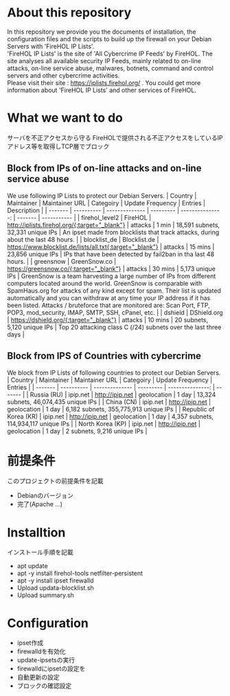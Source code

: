 # About this repository
In this repository we provide you the documents of installation, the configuration files and the scripts to build up the firewall on your Debian Servers with 'FireHOL IP Lists'.  
'FireHOL IP Lists' is the site of 'All Cybercrime IP Feeds' by FireHOL.
The site analyses all available security IP Feeds, mainly related to on-line attacks, on-line service abuse, malwares, botnets, command and control servers and other cybercrime activities.  
Please visit their site : https://iplists.firehol.org/ .
You could get more information about 'FireHOL IP Lists' and other services of FireHOL.

# What we want to do
サーバを不正アクセスから守る
FireHOLで提供される不正アクセスをしているIPアドレス等を取得しTCP層でブロック
## Block from IPs of on-line attacks and on-line service abuse
We use following IP Lists to protect our Debian Servers.
| Country | Maintainer | Maintainer URL | Categoiry | Update Frequency | Entries | Description |
| ------- | ---------- | -------------- | --------- | ---------------: | ------- | ----------- |
| firehol_level2 | FireHOL | http://iplists.firehol.org/{:target="_blank"} | attacks | 1 min | 18,591 subnets, 32,331 unique IPs | An ipset made from blocklists that track attacks, during about the last 48 hours. |
| blocklist_de | Blocklist.de | https://www.blocklist.de/lists/all.txt{:target="_blank"} | attacks | 15 mins | 23,856 unique IPs | IPs that have been detected by fail2ban in tha last 48 hours. |
| greensnow | GreenSnow.co | https://greensnow.co/{:target="_blank"} | attacks | 30 mins | 5,173 unique IPs | GreenSnow is a team harvesting a large number of IPs from different computers located around the world. GreenSnow is comparable with SpamHaus.org for attacks of any kind except for spam. Their list is updated automatically and you can withdraw at any time your IP address if it has been listed. Attacks / bruteforce that are monitored are: Scan Port, FTP, POP3, mod_security, IMAP, SMTP, SSH, cPanel, etc. |
| dshield | DShield.org | https://dshield.org/{:target="_blank"} | attacks | 10 mins | 20 subnets, 5,120 unique IPs | Top 20 attacking class C (/24) subnets over the last three days |

## Block from IPS of Countries with cybercrime
We block from IP Lists of following countries to protect our Debian Servers.
| Country | Maintainer | Maintainer URL | Categoiry | Update Frequency | Entries |
| ------- | ---------- | -------------- | --------- | ---------------: | ------- |
| Russia (RU) | ipip.net | http://ipip.net | geolocation | 1 day | 13,324 subnets, 46,074,435 unique IPs |
| China (CN) | ipip.net | http://ipip.net | geolocation | 1 day | 6,182 subnets, 355,775,913 unique IPs |
| Republic of Korea (KR) | ipip.net | http://ipip.net | geolocation | 1 day | 4,357 subnets, 114,934,117 unique IPs |
| North Korea (KP) | ipip.net | http://ipip.net | geolocation | 1 day | 2 subnets, 9,216 unique IPs |

# 前提条件
このプロジェクトの前提条件を記載
- Debianのバージョン
- 完了(Apache ...)

# Installtion
インストール手順を記載
- apt update
- apt -y install firehol-tools netfilter-persistent
- apt -y install ipset firewalld
- Upload updata-blocklist.sh
- Upload summary.sh

# Configuration
- ipset作成
- firewalldを有効化
- update-ipsetsの実行
- firewalldにipsetの設定を
- 自動更新の設定
- ブロックの確認設定
